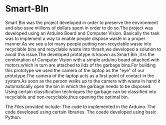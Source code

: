 # Smart-BIn
Smart Bin was the project developed in order to preserve the environment and also save millions of dollars spent in order to do so.The project was developed using an Arduino Board and Computer Vision. Basically the task was to implement a way to enable people dispose waste  in a proper manner.As we see a lot many people putting non-recyclable waste into recyclable bins and recyclable waste into thrash,we developed a solution to avoid this issue.The developed prototype is known as Smart Bin ,it is the combination of Computer Vision with a simple arduino board attached with motors,which in turn are attached to lids of the garbage bins.For building this prototype we used the camera of the laptop as the "eye" of our prototype.The camera of the laptop acts as a first point of contact in the system.As soon as the person walks up to the camera with waste in hand it automatically open the bin in which the garbage needs to be disposed. Using certain classification techniques the garbage can be classified into recyclable and non-recyclable,thus opening the optimal bin.

The Files provided include:
  The code to implemented in the Arduino.
  The code developed using certain libraries.
  The coede developed using basic Python.
  



